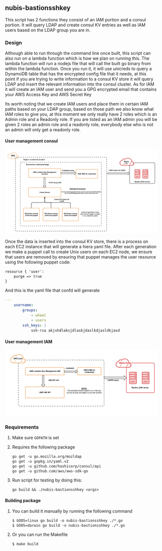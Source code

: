 ## nubis-bastionsshkey
This script has 2 functions they consist of an IAM portion and a consul portion. It will query LDAP and create consul KV entries as well as IAM users based on the LDAP group you are in.

### Design
Although able to run through the command line once built, this script can also run on a lambda function which is how we plan on running this. The lambda function will run a nodejs file that will call
the built go binary from within the lambda function. Once you run it, it will use unicreds to query a DynamoDB table that has the encrypted config file that it needs, at this point if you are trying
to write information to a consul KV store it will query LDAP and insert the relevant information into the consul cluster. As for IAM it will create an IAM user and send you a GPG encrypted email that
contains your AWS Access Key and AWS Secret Key

Its worth noting that we create IAM users and place them in certain IAM paths based on your LDAP group, based on those path we also know what IAM roles to give you, at this moment we only really have
2 roles which is an Admin role and a Readonly role. If you are listed as an IAM admin you will be given 2 roles an admin role and a readonly role, everybody else who is not an admin will only get a
readonly role.

#### User management consul
![user_management_consul](images/user_management_consul.png)

Once the data is inserted into the consul KV store, there is a process on each EC2 instance that will generate a hiera yaml file. After each generation we make a puppet call to create Unix users
on each EC2 node, we ensure that users are removed by ensuring that puppet manages the user resource using the following puppet code:
```puppet
resource { 'user':
    purge => true
}
```

And this is the yaml file that confd will generate
```yaml
---
    username:
        groups:
            - wheel
            - users
        ssh_keys: |
            ssh-rsa akjshdlaksjdlaskjdaslkdjasldkjasd
```

#### User management IAM
![user_management_iam](images/user_management_iam.png)

### Requirements
1. Make sure `GOPATH` is set
2. Requires the following package

    ```
    go get -u go.mozilla.org/mozldap
    go get -u gopkg.in/yaml.v2
    go get -u github.com/hashicorp/consul/api
    go get -u github.com/aws/aws-sdk-go
    ```

3. Run script for testing by doing this:

    ```
    go build && ./nubis-bastionsshkey <args>
    ```

#### Building package
1. You can build it manually by running the following command
    ```
    $ GOOS=linux go build -o nubis-bastionsshkey ./*.go
    $ GOOS=darwin go build -o nubis-bastionsshkey ./*.go
    ```

2. Or you can run the Makefile
    ```
    $ make build
    ```
